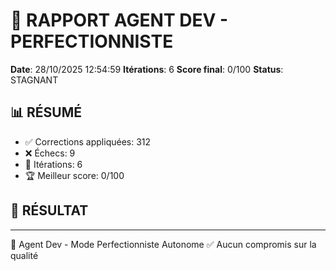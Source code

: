 # 🔧 RAPPORT AGENT DEV - PERFECTIONNISTE

**Date**: 28/10/2025 12:54:59
**Itérations**: 6
**Score final**: 0/100
**Status**: STAGNANT

## 📊 RÉSUMÉ

- ✅ Corrections appliquées: 312
- ❌ Échecs: 9
- 🔄 Itérations: 6
- 🏆 Meilleur score: 0/100

## 🎯 RÉSULTAT





---

🤖 Agent Dev - Mode Perfectionniste Autonome
✅ Aucun compromis sur la qualité
